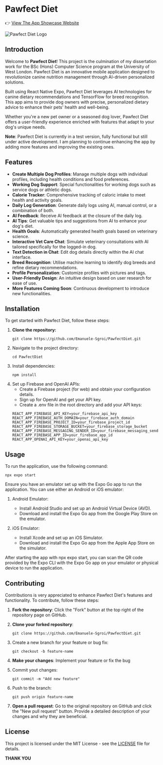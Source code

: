 # Pawfect Diet

👉 [View The App Showcase Website](https://pawfect-diet-app-showcase.vercel.app/)

![Pawfect Diet Logo](app_preview.png)

## Introduction

Welcome to **Pawfect Diet**! This project is the culmination of my dissertation work for the BSc (Hons) Computer Science program at the University of West London. Pawfect Diet is an innovative mobile application designed to revolutionize canine nutrition management through AI-driven personalized solutions. 

Built using React Native Expo, Pawfect Diet leverages AI technologies for canine dietary recommendations and TensorFlow for breed recognition. This app aims to provide dog owners with precise, personalized dietary advice to enhance their pets' health and well-being.

Whether you're a new pet owner or a seasoned dog lover, Pawfect Diet offers a user-friendly experience enriched with features that adapt to your dog's unique needs.

**Note**: Pawfect Diet is currently in a test version, fully functional but still under active development. I am planning to continue enhancing the app by adding more features and improving the existing ones.

## Features

- **Create Multiple Dog Profiles**: Manage multiple dogs with individual profiles, including health conditions and food preferences.
- **Working Dog Support**: Special functionalities for working dogs such as service dogs or athletic dogs.
- **Calorie Tracker**: Comprehensive tracking of caloric intake to meet health and activity goals.
- **Daily Log Generation**: Generate daily logs using AI, manual control, or a combination of both.
- **AI Feedback**: Receive AI feedback at the closure of the daily log.
- **AI Tips**: Get valuable tips and suggestions from AI to enhance your dog's diet.
- **Health Goals**: Automatically generated health goals based on veterinary science.
- **Interactive Vet Care Chat**: Simulate veterinary consultations with AI tailored specifically for the logged-in dog.
- **Text Detection in Chat**: Edit dog details directly within the AI chat interface.
- **Breed Recognition**: Utilise machine learning to identify dog breeds and refine dietary recommendations.
- **Profile Personalization**: Customize profiles with pictures and tags.
- **User-Friendly Design**: An intuitive design based on user research for ease of use.
- **More Features Coming Soon**: Continuous development to introduce new functionalities.

## Installation

To get started with Pawfect Diet, follow these steps:

1. **Clone the repository:**
   ```
   git clone https://github.com/Emanuele-Sgroi/PawfectDiet.git
   ```
2. Navigate to the project directory:
   ```
   cd PawfectDiet
   ```
3. Install dependencies:
   ```
   npm install
   ```
4. Set up Firebase and OpenAI APIs:
   - Create a Firebase project (for web) and obtain your configuration details.
   - Sign up for OpenAI and get your API key.
   - Create a .env file in the root directory and add your API keys:
   ```
   REACT_APP_FIREBASE_API_KEY=your_firebase_api_key
   REACT_APP_FIREBASE_AUTH_DOMAIN=your_firebase_auth_domain
   REACT_APP_FIREBASE_PROJECT_ID=your_firebase_project_id
   REACT_APP_FIREBASE_STORAGE_BUCKET=your_firebase_storage_bucket
   REACT_APP_FIREBASE_MESSAGING_SENDER_ID=your_firebase_messaging_sender_id
   REACT_APP_FIREBASE_APP_ID=your_firebase_app_id
   REACT_APP_OPENAI_API_KEY=your_openai_api_key
   ```

## Usage
To run the application, use the following command:
```
npx expo start
```
Ensure you have an emulator set up with the Expo Go app to run the application. You can use either an Android or iOS emulator:

1. Android Emulator:
   - Install Android Studio and set up an Android Virtual Device (AVD).
   - Download and install the Expo Go app from the Google Play Store on the emulator.

2. iOS Emulator:
   - Install Xcode and set up an iOS Simulator.
   - Download and install the Expo Go app from the Apple App Store on the simulator.

After starting the app with npx expo start, you can scan the QR code provided by the Expo CLI with the Expo Go app on your emulator or physical device to run the application.

## Contributing

Contributions is very appreciated to enhance Pawfect Diet's features and functionality. To contribute, follow these steps:

1. **Fork the repository**: Click the "Fork" button at the top right of the repository page on GitHub.

2. **Clone your forked repository**:
   ```
   git clone https://github.com/Emanuele-Sgroi/PawfectDiet.git
   ```
3. Create a new branch for your feature or bug fix:
   ```
   git checkout -b feature-name
   ```
4. **Make your changes**: Implement your feature or fix the bug
5. Commit yout changes:
   ```
   git commit -m "Add new feature"
   ```
6. Push to the branch:
   ```
   git push origin feature-name
   ```
7. **Open a pull request**: Go to the original repository on GitHub and click the "New pull request" button. Provide a detailed description of your changes and why they are beneficial.

## License

This project is licensed under the MIT License - see the [LICENSE](LICENSE.md) file for details.


**THANK YOU**
